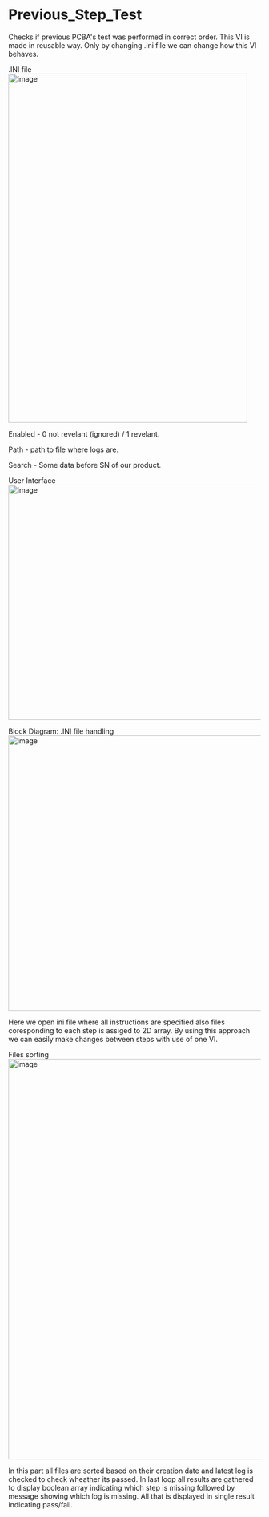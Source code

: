 # Previous_Step_Test
Checks if previous PCBA's test was performed in correct order. 
This VI is made in reusable way. Only by changing .ini file we can change how this VI behaves.


.INI file
<img width="477" height="697" alt="image" src="https://github.com/user-attachments/assets/896a26ee-4cfa-4761-9cd7-9d1162c9a51d" />

Enabled - 0 not revelant (ignored) / 1 revelant.

Path - path to file where logs are.

Search - Some data before SN of our product.




User Interface 
<img width="587" height="470" alt="image" src="https://github.com/user-attachments/assets/0048c499-fcd9-4abb-b78f-d9dc9f28c36d" />

Block Diagram:
.INI file handling
<img width="992" height="550" alt="image" src="https://github.com/user-attachments/assets/663c63ed-4ca5-4954-a5af-157a994f009a" />

Here we open ini file where all instructions are specified also files coresponding to each step is assiged to 2D array. By using this approach we can easily make changes between steps with use of one VI. 

Files sorting
<img width="1873" height="800" alt="image" src="https://github.com/user-attachments/assets/40ae6a0f-16d7-4f0b-83c1-f7c85f904e5d" />

In this part all files are sorted based on their creation date and latest log is checked to check wheather its passed. In last loop all results are gathered to display boolean array indicating which step is missing followed by message showing which log is missing. All that is displayed in single result indicating pass/fail.

